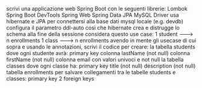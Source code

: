 scrivi una applicazione web Spring Boot con le seguenti librerie:
Lombok
Spring Boot DevTools
Spring Web
Spring Data JPA
MySQL Driver
usa hibernate e JPA per connettersi alla base dati mysql locale (e.g. devdb)
configura il parametro ddl-auto così che hibernate crea e distrugge lo schema alla fine della sessione
considera questo use case:
1 student ---> n enrollments
1 class ---> n enrollments
avendo in mente gli usecase di cui sopra e usando le annotazioni, scrivi il codice per creare:
la tabella students dove ogni studente avrà:
primary key
colonna lastName (not null)
colonna firstName (not null)
colonna email con valori univoci e not null
la tabella classes dove ogni classe ha:
primary key
title (not null)
description (not null)
tabella enrollments per salvare collegamenti tra le tabelle students e classes:
primary key
2 foreign keys
